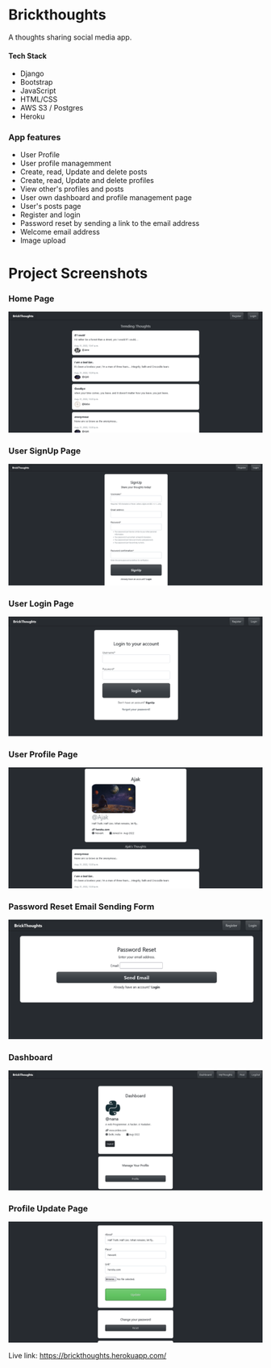 # Brickthoughts

A thoughts sharing social media app.

#### Tech Stack
  - Django
  - Bootstrap
  - JavaScript
  - HTML/CSS
  - AWS S3 / Postgres
  - Heroku
  

### App features
* User Profile
* User profile managemment
* Create, read, Update and delete posts
* Create, read, Update and delete profiles
* View other's profiles and posts
* User own dashboard and profile management page
* User's posts page
* Register and login
* Password reset by sending a link to the email address
* Welcome email address
* Image upload


# Project Screenshots

### Home Page
![img](https://raw.githubusercontent.com/Siddharthbadal/brickthoughts/main/images/home.png)

### User SignUp Page
![img](https://raw.githubusercontent.com/Siddharthbadal/brickthoughts/main/images/register.png)

### User Login Page
![img](https://raw.githubusercontent.com/Siddharthbadal/brickthoughts/main/images/login.png)


### User Profile Page
![img](https://raw.githubusercontent.com/Siddharthbadal/brickthoughts/main/images/profile.png)


### Password Reset Email Sending Form
![img](https://raw.githubusercontent.com/Siddharthbadal/brickthoughts/main/images/passwrod-reset.png)

### Dashboard
![img](https://raw.githubusercontent.com/Siddharthbadal/brickthoughts/main/images/dashboard.png)

### Profile Update Page
![img](https://raw.githubusercontent.com/Siddharthbadal/brickthoughts/main/images/update.png)


Live link:   https://brickthoughts.herokuapp.com/
